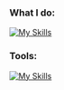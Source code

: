 ### What I do:
[![My Skills](https://skillicons.dev/icons?i=html,react,ts,css,sass,java&perline=3)](https://skillicons.dev)

### Tools:

[![My Skills](https://skillicons.dev/icons?i=idea,figma&perline=3)](https://skillicons.dev)

<!--[![Top Langs](https://github-readme-stats.vercel.app/api/top-langs/?username=phuoc&theme=onedark)](https://github.com/anuraghazra/github-readme-stats)>
